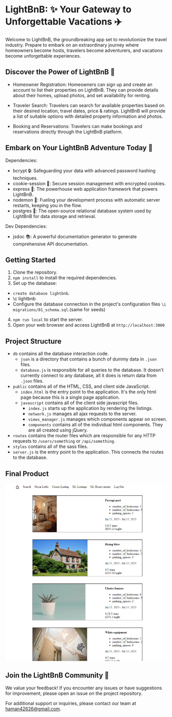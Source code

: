 # LightBnB: ✨ Your Gateway to Unforgettable Vacations ✈️
Welcome to LightBnB, the groundbreaking app set to revolutionize the travel industry. Prepare to embark on an extraordinary journey where homeowners become hosts, travelers become adventurers, and vacations become unforgettable experiences.

## Discover the Power of LightBnB 🌟
- Homeowner Registration: Homeowners can sign up and create an account to list their properties on LightBnB. They can provide details about their homes, upload photos, and set availability for renting.

- Traveler Search: Travelers can search for available properties based on their desired location, travel dates, price & ratings. LightBnB will provide a list of suitable options with detailed property information and photos.

- Booking and Reservations: Travelers can make bookings and reservations directly through the LightBnB platform.


## Embark on Your LightBnB Adventure Today 🚀
Dependencies:

- bcrypt 🔒: Safeguarding your data with advanced password hashing techniques.
- cookie-session 🍪: Secure session management with encrypted cookies.
- express 🚀: The powerhouse web application framework that powers LightBnB.
- nodemon 🔄: Fueling your development process with automatic server restarts, keeping you in the flow.
- postgres 🐘: The open-source relational database system used by LightBnB for data storage and retrieval.

Dev Dependencies:

- jsdoc 📚: A powerful documentation generator to generate comprehensive API documentation.

## Getting Started
1. Clone the repository.
2. `npm install` to install the required dependencies.
3. Set up the database:
* `create database lightbnb`.
* \c lightbnb
* Configure the database connection in the project's configuration files `\i migrations/01_schema.sql`.(same for seeds)
4. `npm run local` to start the server.
5. Open your web browser and access LightBnB at `http://localhost:3000`

## Project Structure
* `db` contains all the database interaction code.
  * `json` is a directory that contains a bunch of dummy data in `.json` files.
  * `database.js` is responsible for all queries to the database. It doesn't currently connect to any database, all it does is return data from `.json` files.
* `public` contains all of the HTML, CSS, and client side JavaScript. 
  * `index.html` is the entry point to the application. It's the only html page because this is a single page application.
  * `javascript` contains all of the client side javascript files.
    * `index.js` starts up the application by rendering the listings.
    * `network.js` manages all ajax requests to the server.
    * `views_manager.js` manages which components appear on screen.
    * `components` contains all of the individual html components. They are all created using jQuery.
* `routes` contains the router files which are responsible for any HTTP requests to `/users/something` or `/api/something`. 
* `styles` contains all of the sass files. 
* `server.js` is the entry point to the application. This connects the routes to the database.

## Final Product
![Image of the main page](/screenshots/Screenshot%20(208).png)

## Join the LightBnB Community 🤝
We value your feedback! If you encounter any issues or have suggestions for improvement, please open an issue on the project repository.

For additional support or inquiries, please contact our team at haman42626@gmail.com.

